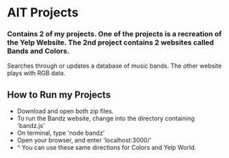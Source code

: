 # AIT Projects
### Contains 2 of my projects. One of the projects is a recreation of the Yelp Website. The 2nd project contains 2 websites called Bands and Colors. 
Searches through or updates a database of music bands. The other website plays with RGB data. 


## How to Run my Projects
* Download and open both zip files. 
* To run the Bandz website, change into the directory containing 'bandz.js'
* On terminal, type 'node bandz'
* Open your browser, and enter 'localhost:3000/'
* ^ You can use these same directions for Colors and Yelp World. 
